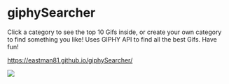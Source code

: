 # giphySearcher
Click a category to see the top 10 Gifs inside, or create your own category to find something you like! Uses GIPHY API to find all the best Gifs. Have fun!

https://eastman81.github.io/giphySearcher/

![](https://media.giphy.com/media/u5BzptR1OTZ04/giphy.gif)
